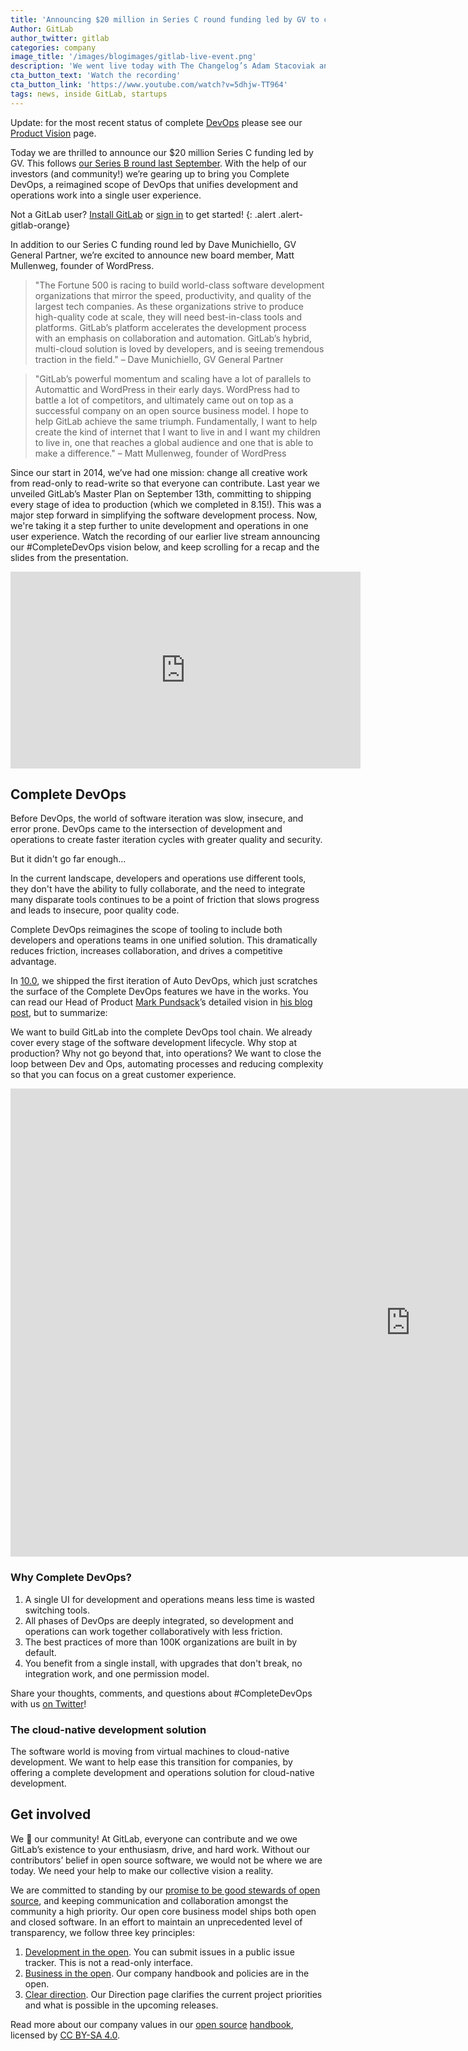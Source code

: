 ```yaml
---
title: 'Announcing $20 million in Series C round funding led by GV to complete DevOps'
Author: GitLab
author_twitter: gitlab
categories: company
image_title: '/images/blogimages/gitlab-live-event.png'
description: 'We went live today with The Changelog’s Adam Stacoviak and Jerod Santo to announce $20M in new funding, a new board member, and our vision for Complete DevOps.'
cta_button_text: 'Watch the recording'
cta_button_link: 'https://www.youtube.com/watch?v=5dhjw-TT964'
tags: news, inside GitLab, startups
---
```


Update: for the most recent status of complete [DevOps](/topics/devops/) please see our [Product Vision](/direction/) page.

Today we are thrilled to announce our $20 million Series C funding led by GV. This follows [our Series B round last September](/blog/2016/09/13/gitlab-master-plan/). With the help of our investors (and community!) we’re gearing up to bring you Complete DevOps, a reimagined scope of DevOps that unifies development and operations work into a single user experience.

<!-- more -->

Not a GitLab user? [Install GitLab](/install/) or [sign in](https://gitlab.com/users/sign_in) to get started!
{: .alert .alert-gitlab-orange}

In addition to our Series C funding round led by Dave Munichiello, GV General Partner, we’re excited to announce new board member,
Matt Mullenweg, founder of WordPress.

> "The Fortune 500 is racing to build world-class software development organizations that mirror the speed,
productivity, and quality of the largest tech companies. As these organizations strive to produce high-quality
code at scale, they will need best-in-class tools and platforms. GitLab’s platform accelerates
the development process with an emphasis on collaboration and automation.
GitLab’s hybrid, multi-cloud solution is loved by developers, and is seeing tremendous traction in the field." – Dave Munichiello, GV General Partner

> "GitLab’s powerful momentum and scaling have a lot of parallels to Automattic and WordPress in their early days.
WordPress had to battle a lot of competitors, and ultimately came out on top as a successful company on an open source business model.
I hope to help GitLab achieve the same triumph. Fundamentally, I want to help create the kind of internet that I want to live in
and I want my children to live in, one that reaches a global audience and one that is able to make a difference."
– Matt Mullenweg, founder of WordPress

Since our start in 2014, we’ve had one mission: change all creative work from read-only to read-write so that everyone can contribute.
Last year we unveiled GitLab’s Master Plan on September 13th, committing to shipping every stage of idea to production (which we completed in 8.15!).
This was a major step forward in simplifying the software development process.
Now, we're taking it a step further to unite development and operations in one user experience.
Watch the recording of our earlier live stream announcing our #CompleteDevOps vision below,
and keep scrolling for a recap and the slides from the presentation.

<iframe width="560" height="315" src="https://www.youtube.com/embed/5dhjw-TT964" frameborder="0" allowfullscreen></iframe>

## Complete DevOps

Before DevOps, the world of software iteration was slow, insecure, and error prone.
DevOps came to the intersection of development and operations to create faster iteration cycles with greater quality and security.

But it didn't go far enough...

In the current landscape, developers and operations use different tools,
they don't have the ability to fully collaborate, and the need to integrate
many disparate tools continues to be a point of friction that slows progress
and leads to insecure, poor quality code.

Complete DevOps reimagines the scope of tooling to include both developers
and operations teams in one unified solution. This dramatically reduces friction,
increases collaboration, and drives a competitive advantage.

In [10.0](/releases/2017/09/22/gitlab-10-0-released/), we shipped the first iteration of Auto DevOps,
which just scratches the surface of the Complete DevOps features we have in the works.
You can read our Head of Product [Mark Pundsack](/company/team/#MarkPundsack)’s
detailed vision in [his blog post](/blog/2017/10/04/devops-strategy/), but to summarize:

We want to build GitLab into the complete DevOps tool chain.
We already cover every stage of the software development lifecycle. Why stop at production?
Why not go beyond that, into operations? We want to close the loop between Dev and Ops,
automating processes and reducing complexity so that you can focus on a great customer experience.

<iframe src="https://docs.google.com/presentation/d/e/2PACX-1vRVKUjMMa7M7lPV04_TMgfmd2Fj_kEQYW9-RvKAtKf799_Dwbfvos8diqinI-Uhm1uTwPYCdAPPzun1/embed?start=false&loop=false&delayms=3000" frameborder="0" width="1280" height="749" allowfullscreen="true" mozallowfullscreen="true" webkitallowfullscreen="true"></iframe>

### Why Complete DevOps?

1. A single UI for development and operations means less time is wasted switching tools.
2. All phases of DevOps are deeply integrated, so development and operations can work together collaboratively with less friction.
3. The best practices of more than 100K organizations are built in by default.
4. You benefit from a single install, with upgrades that don't break, no integration work, and one permission model.

Share your thoughts, comments, and questions about #CompleteDevOps with us [on Twitter](https://twitter.com/gitlab)!

### The cloud-native development solution

The software world is moving from virtual machines to cloud-native development.
We want to help ease this transition for companies, by offering a complete development and operations solution for cloud-native development.

## Get involved

We 💜 our community! At GitLab, everyone can contribute and we owe GitLab’s existence to your enthusiasm,
drive, and hard work. Without our contributors’ belief in open source software, we would not be where we are today.
We need your help to make our collective vision a reality.

We are committed to standing by our [promise to be good stewards of open source](/blog/2016/01/11/being-a-good-open-source-steward/),
and keeping communication and collaboration amongst the community a high priority.
Our open core business model ships both open and closed software.
In an effort to maintain an unprecedented level of transparency, we follow three key principles:

1. [Development in the open](/blog/2015/12/16/improving-open-development-for-everyone/). You can submit issues in a public issue tracker. This is not a read-only interface. 
1. [Business in the open](/blog/2015/08/03/almost-everything-we-do-is-now-open/). Our company handbook and policies are in the open. 
1. [Clear direction](/direction/). Our Direction page clarifies the current project priorities and what is possible in the upcoming releases. 

Read more about our company values in our [open source](/blog/2016/07/12/our-handbook-is-open-source-heres-why/) [handbook](/handbook/values/), licensed by [CC BY-SA 4.0](https://creativecommons.org/licenses/by-sa/4.0/).
